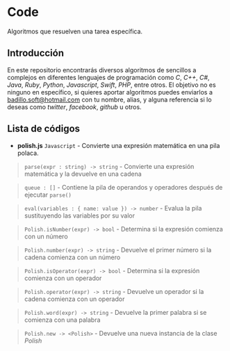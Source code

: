 # Code

Algoritmos que resuelven una tarea específica.

## Introducción

En este repositorio encontrarás diversos algoritmos de sencillos a complejos en diferentes
lenguajes de programación como *C*, *C++*, *C#*, *Java*, *Ruby*, *Python*, *Javascript*, *Swift*,
*PHP*, entre otros. El objetivo no es ninguno en específico, si quieres aportar algoritmos
puedes enviarlos a badillo.soft@hotmail.com con tu nombre, alias, y alguna referencia si
lo deseas como *twitter*, *facebook*, *github* u otros.

## Lista de códigos

* __polish.js__ `Javascript` - Convierte una expresión matemática en una pila polaca.

> `parse(expr : string) -> string` - Convierte una expresión matemática y la devuelve en una cadena

> `queue : []` - Contiene la pila de operandos y operadores después de ejecutar `parse()`

> `eval(variables : { name: value }) -> number` - Evalua la pila sustituyendo las variables por su valor

> `Polish.isNumber(expr) -> bool` - Determina si la expresión comienza con un número

> `Polish.number(expr) -> string` - Devuelve el primer número si la cadena comienza con un número

> `Polish.isOperator(expr) -> bool` - Determina si la expresión comienza con un operador

> `Polish.operator(expr) -> string` - Devuelve un operador si la cadena comienza con un operador

> `Polish.word(expr) -> string` - Devuelve la primer palabra si se comienza con una palabra

> `Polish.new -> <Polish>` - Devuelve una nueva instancia de la clase _Polish_